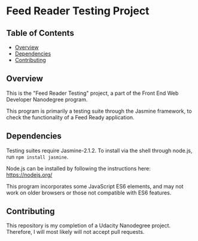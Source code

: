 # Feed Reader Testing Project

## Table of Contents

* [Overview](#overview)
* [Dependencies](#dependencies)
* [Contributing](#contributing)

## Overview

This is the "Feed Reader Testing" project, a part of the Front End Web Developer Nanodegree program.

This program is primarily a testing suite through the Jasmine framework, to check the functionality of a Feed Ready application.

## Dependencies

Testing suites require Jasmine-2.1.2. To install via the shell through node.js, run `npm install jasmine`.

Node.js can be installed by following the instructions here: https://nodejs.org/

This program incorporates some JavaScript ES6 elements, and may not work on older browsers or those not compatible with ES6 features.

## Contributing

This repository is my completion of a Udacity Nanodegree project. Therefore, I will most likely will not accept pull requests.
